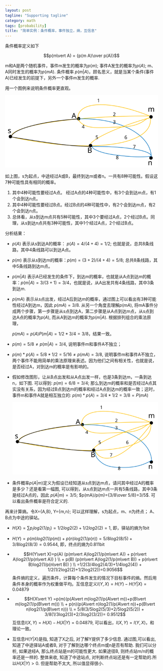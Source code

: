 ```yaml
---
layout: post
tagline: "Supporting tagline"
category: math
tags: [probability]
title: "简单实例：条件概率，事件独立，熵，互信息"
---
```

条件概率定义如下

$$p(m\vert A) = {p(m A)\over p(A)}$$

m和A是两个随机事件，事件m发生的概率为$p(m)$; 事件A发生的概率为$p(A)$; m、A同时发生的概率为$p(m A)$. 条件概率 $p(m\vert A)$，顾名思义，就是当某个条件(事件A)已经发生的前提下，另外一个事件m发生的概率. 

用一个图例来说明条件概率更直观。

![blog](/img/blog.svg)

如上图，s为起点，中途经过A或B，最终到达m或者n。一共有8种可能性。假设这7种可能性具有相同的概率。

1. 其中4种可能性要经过A点。 经过A点的4种可能性中，有3个会到达m点，有1个会到达n点。
2. 其中4种可能性要经过B点。经过B点的4种可能性中，有2个会到达m点，有2个会到达n点。
3. 总体看，从s到达m点共有5种可能性，其中3个要经过A点，2个经过B点。同理，从s到达n点共有3种可能性，其中1个经过A点，2个经过B点。


分析结果：


- $p(A)$ 表示从s到达A的概率： $p(A) = 4/(4+4) = 1/2$;  也就是说，总共8条线路，其中4条线路可以到达A点。

- $p(m)$ 表示从s到达m的概率：$p(m)=(3+2)/(4+4)=5/8$; 总共8条线路，其中5条线路到达m点。

- $p(m\vert A)$ 表示A已经发生的条件下，到达m的概率，也就是从A点到达m的概率：$p(m\vert A)=3/(3+1)=3/4$，也就是说，从A出发共有4条线路，其中3条到达m.

- $p(mA)$ 表示从s点出发，经过A后到达m的概率，通过图上可以看出有3种可能性经过A到达m，因此 $p(mA)=3/8$. 
  从另一个角度去理解$p(mA)$, 将mA事件分成两个步骤，第一步骤是从s点到达A，第二步骤是从A点到达m点，从s点到达A点的概率为$p(A)$, 而从A到达m的概率为$p(m\vert A)$. 根据排列组合的乘法原理，

  $p(mA)= p(A) P(m\vert A)= 1/2*3/4=3/8$，结果一致。

- $p(m) =5/8 \neq p(m\vert A)=3/4$, 说明事件m和事件A不独立； 

- $p(m)*p(A)=5/8 * 1/2 = 5/16 \neq p(mA)=3/8$, 说明事件m和事件A不独立，两个事件不能用简单的乘法原理来表述。因为他们之间有相关性，也就是说，是否经过A，对到达m的概率是有影响的。

- 假如修改图形，让从B点出发和从A点出发一样，也是3条到达m，一条到达n，如下图. 
  可以得到: $p(m)=6/8=3/4$;
  那么到达m的概率和是否经过A点其实没有关系，因为经过B点到达m的概率和经过A点到达m的概率一致；这时，事件m和事件A就是相互独立的: $p(m)*p(A) = 3/4*1/2=3/8 = P(mA)$

  ![AB_eq](/img/AB_eq.svg)

- 条件概率$p(A\vert m)$定义为假设已经知道从s点到达m点，请问其中经过A的概率是多少？还是看第一幅图, 可以得到，从s点到达m点一共有5条线路，其中3条是经过A点的，因此 $p(A\vert m)=3/5$; $p(mA)/p(m)={3/8\over 5/8}=3/5$. 可以看出条件概率是符合定义的.

再来计算熵。令X={A,B}, Y={m,n}; 可以这样理解，s为起点，m、n为终点； A、B点为中途的驿站。

- $H(X) = \sum{p_i log2(1/p_i)}=1/2log2(2) + 1/2log2(2)=1$, 即，驿站的熵为1bit
- $H(Y) =p(m)log2(1/p(m))+p(n)log2(1/p(n))=5/8log2(8/5)+3/8log2(8/3)= 0.9544$, 即，终点的熵为0.811bit
- $$H(Y\vert X)=p(A) (p(m\vert A)log2(1/p(m\vert A)) + p(n\vert A)log2(1/p(n\vert A)) ) \\ + p(B) (p(m\vert A)log2(1/p(m\vert B)) + p(n\vert B)log2(1/p(n\vert B)) ) \\ =1/2(3/4log2(4/3)+1/4log2(4)) + 1/2(1/2log2(2)+1/2log2(2))=0.9056$$
  条件熵的定义，遍历条件，计算每个条件发生的情况下目标事件的熵。然后用条件本身的概率作为权重做平均。互信息定义$I(Y,X) =H(Y)-H(Y\vert X)=0.04879$
- $$H(X\vert Y) =p(m)(p(A\vert m)log2(1/p(A\vert m))+p(B\vert m)log2(1/p(B\vert m))) \\ + p(n)(p(A\vert n)log2(1/p(A\vert n))+p(B\vert n)log2(1/p(B\vert n))) \\ = 5/8(3/5log2(5/3)+2/5log2(5/2)) + 3/8(1/3log2(3)+2/3log2(3/2))= 0.9512$$
  互信息$I(X,Y) = H(X) - H(X\vert Y) = 0.04879$, 可以看出，$I(X,Y) = I(Y,X)$，和理论一致。

- 互信息$H(Y\vert X)$是指, 知道了X之后, 对了解Y提供了多少信息. 通过图,可以看出, 知道了中途驿站A或者B,  对于了解到达哪个终点m或n是否有帮助. 我们可以分析, 如果途经A, 那么终点站是m的可能性更大. 如果途径B, 则终点站m/n的概率还是一样的. 整体来收, 知道了中途站点, 对判断终点站还是有一定帮助的.所以$H(X\vert Y) > 0$. 但是帮助不太大, 所以值显得很小.
  
